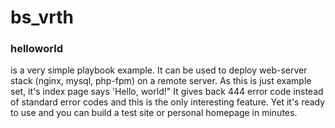 # bs_vrth

 <h3>helloworld</h3> is a very simple playbook example. It can be used to deploy web-server stack (nginx, mysql, php-fpm) on a remote server. As this is just example set, it's index page says 'Hello, world!" It gives back 444 error code instead of standard error codes and this is the only interesting feature. Yet it's ready to use and you can build a test site or personal homepage in minutes.
